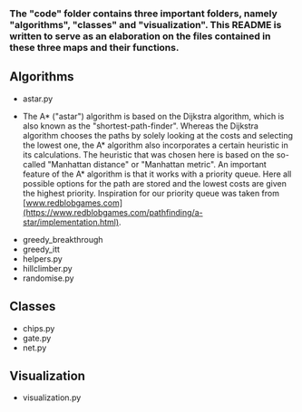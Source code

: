 ### The "code" folder contains three important folders, namely "algorithms", "classes" and "visualization". This README is written to serve as an elaboration on the files contained in these three maps and their functions.

## Algorithms
* astar.py
- The A* ("astar") algorithm is based on the Dijkstra algorithm, which is also known as the "shortest-path-finder".  Whereas the Dijkstra algorithm chooses the paths by solely looking at the costs and selecting the lowest one, the A* algorithm also incorporates a certain heuristic in its calculations.  The heuristic that was chosen here is based on the so-called "Manhattan distance" or "Manhattan metric".  An important feature of the A* algorithm is that it works with a priority queue.  Here all possible options for the path are stored and the lowest costs are given the highest priority. Inspiration for our priority queue was taken from [www.redblobgames.com](https://www.redblobgames.com/pathfinding/a-star/implementation.html).
* greedy_breakthrough
* greedy_itt
* helpers.py 
* hillclimber.py
* randomise.py

## Classes 
* chips.py
* gate.py
* net.py

## Visualization
* visualization.py